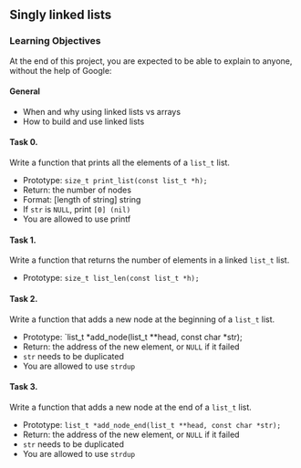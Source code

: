 ## Singly linked lists

### Learning Objectives

At the end of this project, you are expected to be able to explain to anyone, without the help of Google:

#### General

- When and why using linked lists vs arrays
- How to build and use linked lists

#### Task 0.
Write a function that prints all the elements of a `list_t` list.

- Prototype: `size_t print_list(const list_t *h);`
- Return: the number of nodes
- Format: [length of string] string
- If `str` is `NULL`, print `[0] (nil)`
- You are allowed to use printf

#### Task 1.
Write a function that returns the number of elements in a linked `list_t` list.

- Prototype: `size_t list_len(const list_t *h);`

#### Task 2.
Write a function that adds a new node at the beginning of a `list_t` list.

- Prototype: `list_t *add_node(list_t **head, const char *str);
- Return: the address of the new element, or `NULL` if it failed
- `str` needs to be duplicated
- You are allowed to use `strdup`

#### Task 3.
Write a function that adds a new node at the end of a `list_t` list.

- Prototype: `list_t *add_node_end(list_t **head, const char *str);`
- Return: the address of the new element, or `NULL` if it failed
- `str` needs to be duplicated
- You are allowed to use `strdup`
